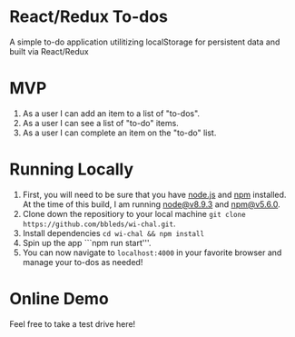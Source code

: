 # React/Redux To-dos
A simple to-do application utilitizing localStorage for persistent data and built via React/Redux 

# MVP
 1. As a user I can add an item to a list of "to-dos".
 2. As a user I can see a list of "to-do" items.
 3. As a user I can complete an item on the "to-do" list.

# Running Locally
  1. First, you will need to be sure that you have [node.js](https://nodejs.org/en/) and [npm](https://www.npmjs.com/) installed. At the time of this build, I am running node@v8.9.3 and npm@v5.6.0.
  2. Clone down the repositiory to your local machine ```git clone https://github.com/bbleds/wi-chal.git```.
  3. Install dependencies ```cd wi-chal && npm install```
  4. Spin up the app ```npm run start'''. 
  5. You can now navigate to ```localhost:4000``` in your favorite browser and manage your to-dos as needed!
  
  # Online Demo
  Feel free to take a test drive here!
  
